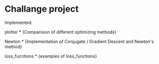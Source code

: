 # Challange project

Implemented:<br />
      <p> plotter  *          {Comparision of different optimizing methods}<br />
      <p> Newton  *           {Implementation of Conjugate / Gradient Descent and Newton's method}<br />
      <p> loss_fucntions  *   {examples of loss_functions}<br />